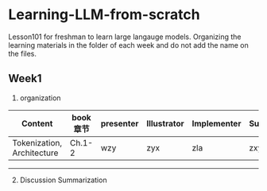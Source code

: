 # Learning-LLM-from-scratch
Lesson101 for freshman to learn large langauge models. Organizing the learning materials in the folder of each week and do not add the name on the files.


## Week1
1. organization

| Content | book章节 | presenter | Illustrator | Implementer | Summarizer |
| --------| -------- | --------- | ----------- | ----------- | ---------- |
| Tokenization, Architecture | Ch.1-2   | wzy  | zyx   | zla | zxy      |
---


2. Discussion Summarization